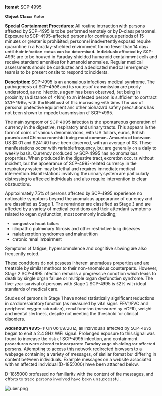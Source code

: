 **Item #:** SCP-4995

**Object Class:** Keter

**Special Containment Procedures:** All routine interaction with persons affected by SCP-4995 is to be performed remotely or by D-class personnel. Exposure to SCP-4995-affected persons for continuous periods of 15 minutes or greater is prohibited; personnel inadvertently exposed require quarantine in a Faraday-shielded environment for no fewer than 14 days until their infection status can be determined. Individuals affected by SCP-4995 are to be housed in Faraday-shielded humanoid containment cells and receive standard amenities for humanoid anomalies. Regular medical assessments should be conducted and a dedicated medical emergency team is to be present onsite to respond to incidents.

**Description:** SCP-4995 is an anomalous infectious medical syndrome. The pathogenesis of SCP-4995 and its routes of transmission are poorly understood, as no infectious agent has been observed, but being in proximity (a distance of <10m) to an infected person is sufficient to contract SCP-4995, with the likelihood of this increasing with time. The use of personal protective equipment and other biohazard safety precautions has not been shown to impede transmission of SCP-4995.

The main symptom of SCP-4995 infection is the spontaneous generation of currency in the digestive, respiratory and urinary tracts. This appears in the form of coins of various denominations, with US dollars, euros, British pounds and Chinese renminbi being most common. Amounts of between US $0.01 and $241.40 have been observed, with an average of $3. These manifestations occur with variable frequency, but are generally on a daily to weekly basis. Currency produced by SCP-4995 has no anomalous properties. When produced in the digestive tract, excretion occurs without incident, but the appearance of SCP-4995-related currency in the respiratory system may be lethal and requires immediate medical intervention. Manifestations involving the urinary system are particularly distressing to affected individuals and also require intervention to clear obstructions.

Approximately 75% of persons affected by SCP-4995 experience no noticeable symptoms beyond the anomalous appearance of currency and are classified as Stage 1. The remainder are classified as Stage 2 and are affected by a variety of medical conditions and their attendant symptoms related to organ dysfunction, most commonly including;

*   congestive heart failure
*   idiopathic pulmonary fibrosis and other restrictive lung diseases
*   malabsorption syndromes and malnutrition
*   chronic renal impairment

Symptoms of fatigue, hypersomnolence and cognitive slowing are also frequently noted.

These conditions do not possess inherent anomalous properties and are treatable by similar methods to their non-anomalous counterparts. However, Stage 2 SCP-4995 infection remains a progressive condition which leads to death by single organ failure or multiple organ dysfunction syndrome. The five-year survival of persons with Stage 2 SCP-4995 is 62% with ideal standards of medical care.

Studies of persons in Stage 1 have noted statistically significant reductions in cardiorespiratory function (as measured by vital signs, FEV1/FVC and peripheral oxygen saturation), renal function (measured by eGFR), weight and mental alertness, despite not meeting the threshold for clinical disorders.

**Addendum 4995-1:** On 06/09/2012, all individuals affected by SCP-4995 began to emit a 2.4 GHz WiFi signal. Prolonged exposure to this signal was found to increase the risk of SCP-4995 infection, and containment procedures were altered to incorporate Faraday cage shielding for affected persons. Attempting to access this network redirected browsers to a webpage containing a variety of messages, of similar format but differing in content between individuals. Example messages on a website associated with an affected individual (D-1855000) have been attached below.

D-1855000 professed no familiarity with the content of the messages, and efforts to trace persons involved have been unsuccessful.

![uber.png](http://scp-wiki.wdfiles.com/local--files/scp-4995/uber.png)
